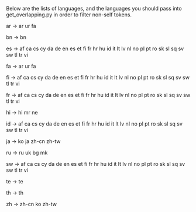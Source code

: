 Below are the lists of languages, and the languages you should pass into get_overlapping.py in order to filter non-self tokens.

ar -> ar ur fa

bn -> bn

es -> af ca cs cy da de en es et fi fr hr hu id it lt lv nl no pl pt ro sk sl sq sv sw tl tr vi

fa -> ar ur fa

fi -> af ca cs cy da de en es et fi fr hr hu id it lt lv nl no pl pt ro sk sl sq sv sw tl tr vi

fr -> af ca cs cy da de en es et fi fr hr hu id it lt lv nl no pl pt ro sk sl sq sv sw tl tr vi

hi -> hi mr ne

id -> af ca cs cy da de en es et fi fr hr hu id it lt lv nl no pl pt ro sk sl sq sv sw tl tr vi

ja -> ko ja zh-cn zh-tw

ru -> ru uk bg mk

sw -> af ca cs cy da de en es et fi fr hr hu id it lt lv nl no pl pt ro sk sl sq sv sw tl tr vi

te -> te

th -> th

zh -> zh-cn ko zh-tw
